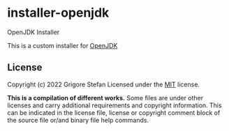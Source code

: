 # installer-openjdk
OpenJDK Installer

This is a custom installer for [OpenJDK](https://openjdk.java.net/)

## License

Copyright (c) 2022 Grigore Stefan
Licensed under the [MIT](LICENSE) license.

**This is a compilation of different works.**
Some files are under other licenses and carry additional requirements and copyright information.
This can be indicated in the license file, license or copyright comment block of the source file or/and binary file help commands.

